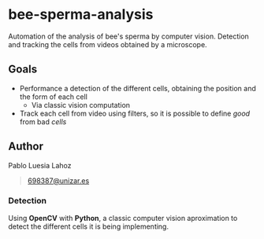 # bee-sperma-analysis
Automation of the analysis of bee's sperma by computer vision. Detection and tracking the cells from videos obtained by a microscope. 

## Goals

- Performance a detection of the different cells, obtaining the position and the form of each cell
  - Via classic vision computation
- Track each cell from video using filters, so it is possible to define *good* from bad *cells* 

## Author

Pablo Luesia Lahoz
> 698387@unizar.es

### Detection

Using **OpenCV** with **Python**, a classic computer vision aproximation to detect the different cells it is being implementing.

